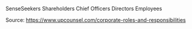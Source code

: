 SenseSeekers
    Shareholders
        Chief Officers
            Directors
                Employees

Source: https://www.upcounsel.com/corporate-roles-and-responsibilities